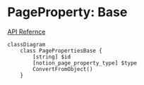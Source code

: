 # PageProperty: Base

[API Refernce](https://developers.notion.com/reference/page-property-values)

```mermaid
classDiagram
    class PagePropertiesBase {
        [string] $id
        [notion_page_property_type] $type
        ConvertFromObject()
    }
```
